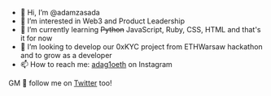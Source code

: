 - 👋 Hi, I’m @adamzasada
- 👀 I’m interested in Web3 and Product Leadership
- 🌱 I’m currently learning ~~Python~~ JavaScript, Ruby, CSS, HTML and that's it for now
- 💞️ I’m looking to develop our 0xKYC project from ETHWarsaw hackathon and to grow as a developer
- 📫 How to reach me: [adag1oeth](https://www.instagram.com/adag1oeth) on Instagram

GM 🤝 follow me on [Twitter](https://www.twitter.com/adag1oeth "Adag1o's ;)") too!
